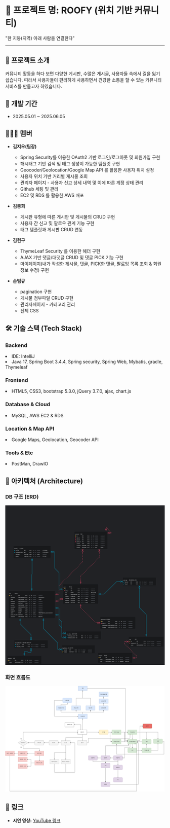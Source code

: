# 🚀 프로젝트 명: ROOFY (위치 기반 커뮤니티)

<p>
"한 지붕(지역) 아래 사람을 연결한다"
</p>

---

## 📖 프로젝트 소개
커뮤니티 활동을 하다 보면 다양한 게시판, 수많은 게시글, 사용자들 속에서 길을 잃기 쉽습니다. 따라서 사용자들이 편리하게 사용하면서 건강한 소통을 할 수 있는 커뮤니티 서비스를 만들고자 하였습니다.

## 📅 개발 기간
* 2025.05.01 ~ 2025.06.05

## 🧑‍🤝‍🧑 멤버
* **김지우(팀장)**
  * Spring Security를 이용한 OAuth2 기반 로그인/로그아웃 및 회원가입 구현
  * 해시태그 기반 검색 및 태그 생성이 가능한 템플릿 구현
  * Geocoder/Geolocation/Google Map API 를 활용한 사용자 위치 설정
  * 사용자 위치 기반 거리별 게시물 조회
  * 관리자 페이지 - 사용자 신고 상세 내역 및 이에 따른 계정 상태 관리
  * Github 세팅 및 관리
  * EC2 및 RDS 를 활용한 AWS 배포

* **김충희** 
  * 게시판 유형에 따른 게시판 및 게시물의 CRUD 구현
  * 사용자 간 신고 및 팔로우 관계 기능 구현
  * 태그 템플릿과 게시판 CRUD 연동

* **김현구**
  * ThymeLeaf Security 를 이용한 헤더 구현
  * AJAX 기반 댓글/대댓글 CRUD 및 댓글 PICK 기능 구현
  * 마이페이지(내가 작성한 게시물, 댓글, PICK한 댓글, 팔로잉 목록 조회 & 회원정보 수정) 구현

* **손범규**
  * pagination 구현
  * 게시물 첨부파일 CRUD 구현
  * 관리자페이지 - 카테고리 관리
  * 전체 CSS

## 🛠️ 기술 스택 (Tech Stack)

### Backend
<li>
IDE: IntelliJ
</li>
<li>
Java 17, Spring Boot 3.4.4, Spring security, Spring Web, Mybatis, gradle, Thymeleaf
</li>

### Frontend
<li>HTML5, CSS3, bootstrap 5.3.0, jQuery 3.7.0, ajax, chart.js</li>

### Database & Cloud
<li>MySQL, AWS EC2 & RDS</li>

### Location & Map API
<li>Google Maps, Geolocation, Geocoder API</li>

### Tools & Etc
<li>PostMan, DrawIO</li>

## 🔧 아키텍처 (Architecture)

### DB 구조 (ERD)
![erd.png](erd.png)

### 화면 흐름도
![page_flow.png](page_flow.png)

## 🔗 링크
* **시연 영상:** [YouTube 링크](https://www.youtube.com/watch?v=S6Q-LdETwic&list=PLedGoSru794_lz0PHBO9FshQEC-O5IpYm&index=3)